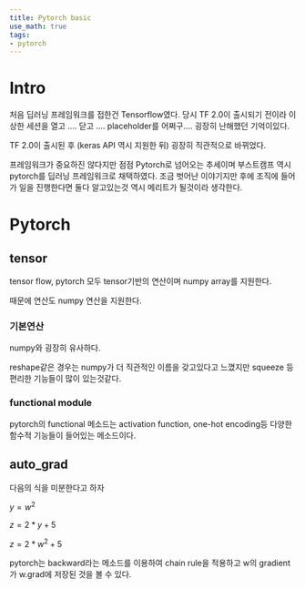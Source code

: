 ```yaml
---
title: Pytorch basic
use_math: true
tags:
- pytorch
---
```


# Intro
처음 딥러닝 프레임워크를 접한건 Tensorflow였다. 
당시 TF 2.0이 출시되기 전이라 이상한 세션을 열고 .... 닫고 .... placeholder를 어쩌구....
굉장히 난해했던 기억이있다.

TF 2.0이 출시된 후 (keras API 역시 지원한 뒤) 굉장히 직관적으로 바뀌었다.

프레임워크가 중요하진 않다지만 점점 Pytorch로 넘어오는 추세이며 부스트캠프 역시 pytorch를 딥러닝 프레임워크로 채택하였다.
조금 벗어난 이야기지만 후에 조직에 들어가 일을 진행한다면 둘다 알고있는것 역시 메리트가 될것이라 생각한다.

# Pytorch

## tensor
tensor flow, pytorch 모두 tensor기반의 연산이며 numpy array를 지원한다.

때문에 연산도 numpy 연산을 지원한다.

### 기본연산
<script src="https://gist.github.com/moon-jong/880edddde7962c0429b6514a375a614a.js"></script>
numpy와 굉장히 유사하다.

reshape같은 경우는 numpy가 더 직관적인 이름을 갖고있다고 느꼈지만 
squeeze 등 편리한 기능들이 많이 있는것같다.


### functional module

<script src="https://gist.github.com/moon-jong/6f07d4e558b3dd03544b742ba9c1e3f6.js"></script>

pytorch의 functional 메소드는 activation function, one-hot encoding등 다양한 함수적 기능들이 들어있는 메소드이다.



## auto_grad
다음의 식을 미분한다고 하자

$y = w^2$

$z = 2*y + 5$

$z = 2*w^2 + 5$

<script src="https://gist.github.com/moon-jong/e4cb21d5b00d6b81a20840e7ec6777cd.js"></script>

pytorch는 backward라는 메소드를 이용하여 chain rule을 적용하고 w의  gradient가 w.grad에 저장된 것을 볼 수 있다.

